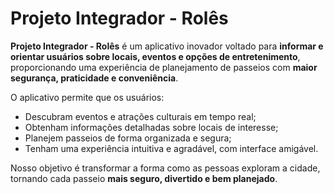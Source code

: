 # Projeto Integrador - Rolês

**Projeto Integrador - Rolês** é um aplicativo inovador voltado para **informar e orientar usuários sobre locais, eventos e opções de entretenimento**, proporcionando uma experiência de planejamento de passeios com **maior segurança, praticidade e conveniência**.  

O aplicativo permite que os usuários:  
- Descubram eventos e atrações culturais em tempo real;  
- Obtenham informações detalhadas sobre locais de interesse;  
- Planejem passeios de forma organizada e segura;  
- Tenham uma experiência intuitiva e agradável, com interface amigável.  

Nosso objetivo é transformar a forma como as pessoas exploram a cidade, tornando cada passeio **mais seguro, divertido e bem planejado**.
